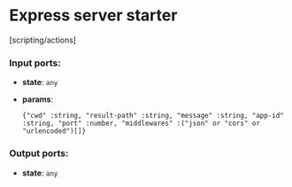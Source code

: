 # Express server starter

[scripting/actions]

### Input ports:

* __state__: `any`


* __params__: 
    ```
    {"cwd" :string, "result-path" :string, "message" :string, "app-id" :string, "port" :number, "middlewares" :("json" or "cors" or "urlencoded")[]}
    ```



### Output ports:

* __state__: `any`


